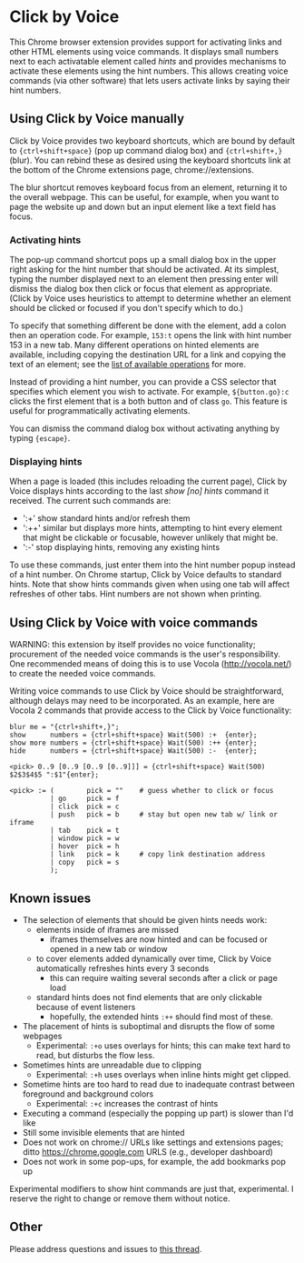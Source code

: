 # Click by Voice

This Chrome browser extension provides support for activating links and
other HTML elements using voice commands.  It displays small numbers
next to each activatable element called *hints* and provides mechanisms
to activate these elements using the hint numbers.  This allows creating
voice commands (via other software) that lets users activate links by
saying their hint numbers.


## Using Click by Voice manually

Click by Voice provides two keyboard shortcuts, which are bound by
default to `{ctrl+shift+space}` (pop up command dialog box) and
`{ctrl+shift+,}` (blur).  You can rebind these as desired using the
keyboard shortcuts link at the bottom of the Chrome extensions page,
chrome://extensions.

The blur shortcut removes keyboard focus from an element, returning it
to the overall webpage.  This can be useful, for example, when you want
to page the website up and down but an input element like a text field
has focus.

### Activating hints

The pop-up command shortcut pops up a small dialog box in the upper
right asking for the hint number that should be activated.  At its
simplest, typing the number displayed next to an element then pressing
enter will dismiss the dialog box then click or focus that element as
appropriate.  (Click by Voice uses heuristics to attempt to determine
whether an element should be clicked or focused if you don't specify
which to do.)

To specify that something different be done with the element, add a
colon then an operation code.  For example, `153:t` opens the link with
hint number 153 in a new tab.  Many different operations on hinted
elements are available, including copying the destination URL for a link
and copying the text of an element; see the
[list of available operations](./doc/activation_commands.md) for more.

Instead of providing a hint number, you can provide a CSS selector that
specifies which element you wish to activate.  For example,
`${button.go}:c` clicks the first element that is a both button and of
class `go`.  This feature is useful for programmatically activating
elements.

You can dismiss the command dialog box without activating anything by
typing `{escape}`.

###  Displaying hints

When a page is loaded (this includes reloading the current page), Click
by Voice displays hints according to the last _show [no] hints_ command
it received.  The current such commands are:

* ':+' show standard hints and/or refresh them
* ':++' similar but displays more hints, attempting to hint every
  element that might be clickable or focusable, however unlikely that
  might be.
* ':-' stop displaying hints, removing any existing hints

To use these commands, just enter them into the hint number popup
instead of a hint number.  On Chrome startup, Click by Voice defaults to
standard hints.  Note that show hints commands given when using one tab
will affect refreshes of other tabs.  Hint numbers are not shown when
printing.


## Using Click by Voice with voice commands

WARNING: this extension by itself provides no voice functionality;
procurement of the needed voice commands is the user's
responsibility. One recommended means of doing this is to use Vocola
(http://vocola.net/) to create the needed voice commands.

Writing voice commands to use Click by Voice should be straightforward,
although delays may need to be incorporated.  As an example, here are
Vocola 2 commands that provide access to the Click by Voice
functionality:

    blur me = "{ctrl+shift+,}";
    show      numbers = {ctrl+shift+space} Wait(500) :+  {enter};
    show more numbers = {ctrl+shift+space} Wait(500) :++ {enter};
    hide      numbers = {ctrl+shift+space} Wait(500) :-  {enter};
    
    <pick> 0..9 [0..9 [0..9 [0..9]]] = {ctrl+shift+space} Wait(500) $2$3$4$5 ":$1"{enter};
    
    <pick> := (        pick = ""    # guess whether to click or focus
              | go     pick = f
              | click  pick = c
              | push   pick = b     # stay but open new tab w/ link or iframe
              | tab    pick = t
              | window pick = w
              | hover  pick = h
              | link   pick = k     # copy link destination address
              | copy   pick = s
              );


## Known issues

* The selection of elements that should be given hints needs work:
  * elements inside of iframes are missed
    * iframes themselves are now hinted and can be focused or opened in a new tab or window
  * to cover elements added dynamically over time, Click by Voice
    automatically refreshes hints every 3 seconds
    * this can require waiting several seconds after a click or page load
  * standard hints does not find elements that are only clickable
    because of event listeners
    * hopefully, the extended hints `:++` should find most of these.
* The placement of hints is suboptimal and disrupts the flow of some webpages
  * Experimental: `:+o` uses overlays for hints; this can make text hard
    to read, but disturbs the flow less.
* Sometimes hints are unreadable due to clipping
  * Experimental: `:+h` uses overlays when inline hints might get
    clipped.
* Sometime hints are too hard to read due to inadequate contrast between
  foreground and background colors
  * Experimental: `:+c` increases the contrast of hints
* Executing a command (especially the popping up part) is slower than I'd like
* Still some invisible elements that are hinted
* Does not work on chrome:// URLs like settings and extensions pages;
  ditto https://chrome.google.com URLS (e.g., developer dashboard)
* Does not work in some pop-ups, for example, the add bookmarks pop up

Experimental modifiers to show hint commands are just that,
experimental.  I reserve the right to change or remove them without
notice.


## Other

Please address questions and issues to <a
href="http://www.knowbrainer.com/forums/forum/messageview.cfm?catid=25&threadid=22663">this
thread</a>.
